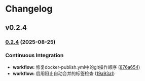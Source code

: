 # Changelog

## v0.2.4

### [0.2.4](https://github.com/Dawn-Dream/Todos/compare/v0.2.3...v0.2.4) (2025-08-25)


### Continuous Integration

* **workflow:** 修复docker-publish.yml中的git操作顺序 ([876a654](https://github.com/Dawn-Dream/Todos/commit/876a654a0e4484971df45009b1c9bbfe25b79d4b))
* **workflow:** 启用阻止自动合并的标签检查 ([19a93a1](https://github.com/Dawn-Dream/Todos/commit/19a93a1ec77bb1c52049996f7007df5e25de7566))


